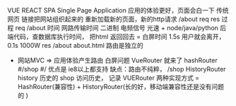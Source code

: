 VUE REACT SPA Single Page Application   应用的体验更好，页面会白一下 
传统网页 链接把网站组织起来的 重新加载新的页面，新的http请求 
/about req res 过程
req /about
时间 网路传输时间 二进制 电频信号 光速 + node/java/python 后端代码，查数据库执行时间，
把html 返回回去  = 白屏时间 
1.5s 用户就会离开， 0.1s 1000W 
res /about about.html
路由是独立的 
- 网站MVC => 应用体验产生路由  白屏问题 
VueRouter 就来了
hashRouter
#/shop #/
优点是 ie8以上都支持
缺点：路由不纯粹， /shop 
HistoryRouter history 历史的  shop  访问历史， 记录 
VUERouter 两种实现方式 = HashRouter(兼容性) + HistoryRouter(长的好，移动端兼容性还是没有问题的 ) 
